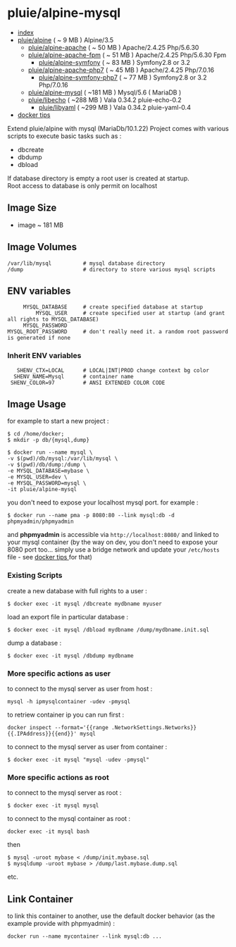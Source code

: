 # pluie/alpine-mysql

- [index][1]
- [pluie/alpine][2]                       ( ~  9 MB ) Alpine/3.5
    - [pluie/alpine-apache][3]            ( ~ 50 MB ) Apache/2.4.25 Php/5.6.30
    - [pluie/alpine-apache-fpm][7]        ( ~ 51 MB ) Apache/2.4.25 Php/5.6.30 Fpm
        - [pluie/alpine-symfony][6]       ( ~ 83 MB ) Symfony2.8 or 3.2
    - [pluie/alpine-apache-php7][8]       ( ~ 45 MB ) Apache/2.4.25 Php/7.0.16
        - [pluie/alpine-symfony-php7][9]  ( ~ 77 MB ) Symfony2.8 or 3.2 Php/7.0.16
    - [pluie/alpine-mysql][4]             ( ~181 MB ) Mysql/5.6 ( MariaDB )
    - [pluie/libecho][10]                 ( ~288 MB ) Vala 0.34.2 pluie-echo-0.2
        - [pluie/libyaml][11]                 ( ~299 MB ) Vala 0.34.2 pluie-yaml-0.4
- [docker tips][5]

Extend pluie/alpine with mysql (MariaDb/10.1.22)
Project comes with various scripts to execute basic tasks such as :  
- dbcreate
- dbdump
- dbload

If database directory is empty a root user is created at startup.  
Root access to database is only permit on localhost   

## Image Size

- image ~ 181 MB

## Image Volumes

```
/var/lib/mysql          # mysql database directory  
/dump                   # directory to store various mysql scripts  
```

## ENV variables

```
     MYSQL_DATABASE     # create specified database at startup  
         MYSQL_USER     # create specified user at startup (and grant all rights to MYSQL_DATABASE)  
     MYSQL_PASSWORD
MYSQL_ROOT_PASSWORD     # don't really need it. a random root password is generated if none  
```

### Inherit ENV variables

```
   SHENV_CTX=LOCAL      # LOCAL|INT|PROD change context bg color
  SHENV_NAME=Mysql      # container name 
 SHENV_COLOR=97         # ANSI EXTENDED COLOR CODE
```

## Image Usage

for example to start a new project :
```
$ cd /home/docker;
$ mkdir -p db/{mysql,dump}

$ docker run --name mysql \
-v $(pwd)/db/mysql:/var/lib/mysql \
-v $(pwd)/db/dump:/dump \
-e MYSQL_DATABASE=mybase \
-e MYSQL_USER=dev \
-e MYSQL_PASSWORD=mysql \
-it pluie/alpine-mysql
```
you don't need to expose your localhost mysql port.
for example :

```
$ docker run --name pma -p 8080:80 --link mysql:db -d phpmyadmin/phpmyadmin
```

and __phpmyadmin__ is accessible via `http://localhost:8080/` and linked to your mysql container
(by the way on dev, you don't need to expose your 8080 port too... simply use a bridge network and update your
`/etc/hosts` file - see [ docker tips ][5] for that)

### Existing Scripts

create a new database with full rights to a user  :
```
$ docker exec -it mysql /dbcreate mydbname myuser
```
load an export file in particular database :
```
$ docker exec -it mysql /dbload mydbname /dump/mydbname.init.sql
```
dump a database :
```
$ docker exec -it mysql /dbdump mydbname
```

### More specific actions as user

to connect to the mysql server as user from host :
```
mysql -h ipmysqlcontainer -udev -pmysql
```
to retriew container ip you can run first :
```
docker inspect --format='{{range .NetworkSettings.Networks}}{{.IPAddress}}{{end}}' mysql
```
to connect to the mysql server as user from container :
```
$ docker exec -it mysql "mysql -udev -pmysql"
```

### More specific actions as root

to connect to the mysql server as root :
```
$ docker exec -it mysql mysql
```
to connect to the mysql container as root :  
```
docker exec -it mysql bash
```
then  
```
$ mysql -uroot mybase < /dump/init.mybase.sql
$ mysqldump -uroot mybase > /dump/last.mybase.dump.sql
```
etc.


## Link Container

to link this container to another, use the default docker behavior 
(as the example provide with phpmyadmin) :
```
docker run --name mycontainer --link mysql:db ...
```

 [1]: https://github.com/pluie-org/docker-images
 [2]: https://github.com/pluie-org/docker-images/tree/master/pluie/alpine
 [3]: https://github.com/pluie-org/docker-images/tree/master/pluie/alpine-apache
 [4]: https://github.com/pluie-org/docker-images/tree/master/pluie/alpine-mysql
 [7]: https://github.com/pluie-org/docker-images/tree/master/pluie/alpine-apache-fpm
 [5]: https://github.com/pluie-org/docker-images/blob/master/DOCKER.md
 [6]: https://github.com/pluie-org/docker-images/tree/master/pluie/alpine-symfony
 [8]: https://github.com/pluie-org/docker-images/tree/master/pluie/alpine-apache-php7
 [9]: https://github.com/pluie-org/docker-images/tree/master/pluie/alpine-symfony-php7
 [10]: https://github.com/pluie-org/docker-images/tree/master/pluie/libecho
 [11]: https://github.com/pluie-org/docker-images/tree/master/pluie/libyaml
